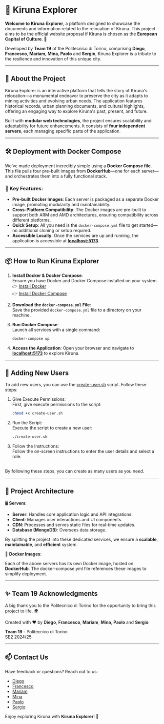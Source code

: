 # 🌌 Kiruna Explorer

**Welcome to Kiruna Explorer**, a platform designed to showcase the documents and information related to the relocation of Kiruna. This project aims to be the official website proposal if Kiruna is chosen as the **European Capital of Culture**. 🌟

Developed by **Team 19** of the Politecnico di Torino, comprising **Diego**, **Francesco**, **Mariam**, **Mina**, **Paolo** and **Sergio**, Kiruna Explorer is a tribute to the resilience and innovation of this unique city.

---

## 🚀 About the Project

Kiruna Explorer is an interactive platform that tells the story of Kiruna's relocation—a monumental endeavor to preserve the city as it adapts to mining activities and evolving urban needs. The application features historical records, urban planning documents, and cultural highlights, offering an engaging way to explore Kiruna's past, present, and future.

Built with **modular web technologies**, the project ensures scalability and adaptability for future enhancements. It consists of **four independent servers**, each managing specific parts of the application.

---

## 🛠️ Deployment with Docker Compose

We’ve made deployment incredibly simple using a **Docker Compose file**. This file pulls four pre-built images from **DockerHub**—one for each server—and orchestrates them into a fully functional stack.

### 🔑 Key Features:

- **Pre-built Docker Images**: Each server is packaged as a separate Docker image, promoting modularity and maintainability.
- **Cross-Platform Compatibility**: The Docker images are pre-built to support both ARM and AMD architectures, ensuring compatibility across different platforms.
- **Quick Setup**: All you need is the `docker-compose.yml` file to get started—no additional cloning or setup required.
- **Accessible Locally**: Once the services are up and running, the application is accessible at **[localhost:5173](http://localhost:5173)**.

---

## 📦 How to Run Kiruna Explorer

1. **Install Docker & Docker Compose**:  
   Ensure you have Docker and Docker Compose installed on your system.  
   👉 [Install Docker](https://docs.docker.com/get-docker/)  
   👉 [Install Docker Compose](https://docs.docker.com/compose/install/)

2. **Download the `docker-compose.yml` File**:  
   Save the provided `docker-compose.yml` file to a directory on your machine.

3. **Run Docker Compose**:  
   Launch all services with a single command:
   ```bash
   docker-compose up
   ```
4. **Access the Application**:
   Open your browser and navigate to **[localhost:5173](http://localhost:5173)** to explore Kiruna.

---


## 👤 Adding New Users

To add new users, you can use the [create-user.sh](./create-user.sh) script. Follow these steps:

1. Give Execute Permissions:<br>
   First, give execute permissions to the script:
   ```bash
   chmod +x create-user.sh
   ```
2. Run the Script: <br>
   Execute the script to create a new user:
   ```bash
   ./create-user.sh
   ```
3. Follow the Instructions:<br>
   Follow the on-screen instructions to enter the user details and select a role.

<br>
By following these steps, you can create as many users as you need.

---

## 🧩 Project Architecture

🖥️ **Servers**:

- **Server**: Handles core application logic and API integrations.
- **Client**: Manages user interactions and UI components.
- **CDN**: Processes and serves static files for real-time updates.
- **Database (MongoDB)**: Oversees data storage.

By splitting the project into these dedicated services, we ensure a **scalable**, **maintainable**, and **efficient** system.

📂 **Docker Images**:

Each of the above servers has its own Docker image, hosted on **DockerHub**. The docker-compose.yml file references these images to simplify deployment.

---

## ✨ Team 19 Acknowledgments

A big thank you to the Politecnico di Torino for the opportunity to bring this project to life. 🌍

Created with ❤️ by **Diego**, **Francesco**, **Mariam**, **Mina**, **Paolo** and **Sergio**

**Team 19** - Politecnico di Torino<br>
SE2 2024/25

---

## 📫 Contact Us

Have feedback or questions? Reach out to us:

- [Diego](https://github.com/akhre)
- [Francesco](https://github.com/fra2404)
- [Mariam](https://github.com/mariamtelly)
- [Mina](https://github.com/minasamadi)
- [Paolo](https://github.com/Paolino01)
- [Sergio](https://github.com/SergioCic1)

Enjoy exploring Kiruna with **Kiruna Explorer**! 🌟
